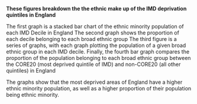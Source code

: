 <b>These figures breakdown the the ethnic make up of the IMD deprivation quintiles in England</b>

The first graph is a stacked bar chart of the ethnic minority population of each IMD Decile in England
The second graph shows the proportion of each decile belonging to each broad ethnic group
The third figure is a series of graphs, with each graph plotting the population of a given broad ethnic group in each IMD decile.
Finally, the fourth bar graph compares the proportion of the population belonging to each broad ethnic group between the CORE20 (most deprived quintile of IMD) and non-CORE20 (all other quintiles) in England

The graphs show that the most deprived areas of England have a higher ethnic minority population, as well as a higher proportion of their population being ethnic minority.
